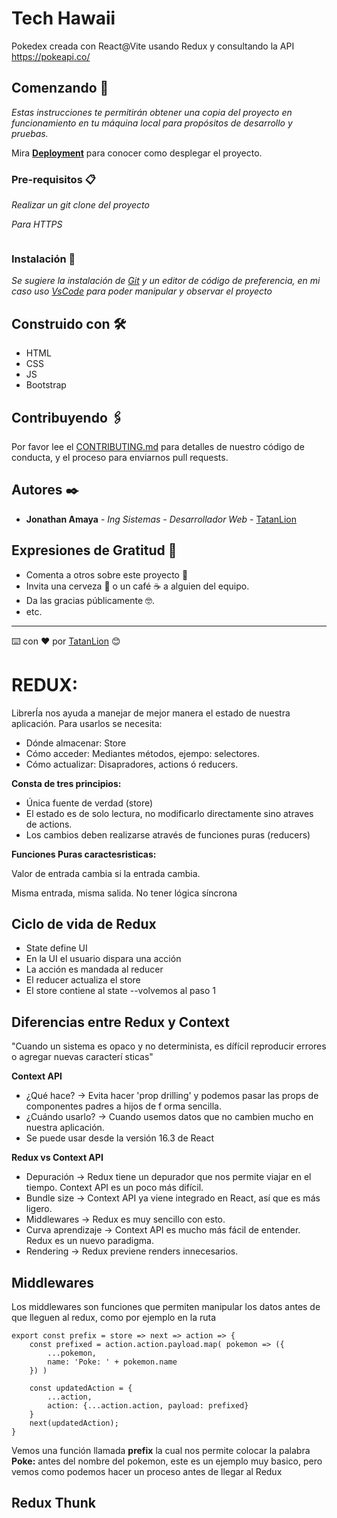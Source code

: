 # Tech Hawaii

Pokedex creada con React@Vite usando Redux y consultando la API https://pokeapi.co/

## Comenzando 🚀

_Estas instrucciones te permitirán obtener una copia del proyecto en funcionamiento en tu máquina local para propósitos de desarrollo y pruebas._

Mira **[Deployment]()** para conocer como desplegar el proyecto.


### Pre-requisitos 📋

_Realizar un git clone del proyecto_

_Para HTTPS_
```

```

### Instalación 🔧

_Se sugiere la instalación de [Git](https://git-scm.com/) y un editor de código de preferencia, en mi caso uso [VsCode](https://code.visualstudio.com/) para poder manipular y observar el proyecto_

## Construido con 🛠️


* HTML
* CSS
* JS
* Bootstrap [](https://getbootstrap.com/)

## Contribuyendo 🖇️

Por favor lee el [CONTRIBUTING.md](https://github.com/TatanLion/Platzi-Hawaii) para detalles de nuestro código de conducta, y el proceso para enviarnos pull requests.

## Autores ✒️

* **Jonathan Amaya** - *Ing Sistemas - Desarrollador Web* - [TatanLion](https://github.com/TatanLion)

## Expresiones de Gratitud 🎁

* Comenta a otros sobre este proyecto 📢
* Invita una cerveza 🍺 o un café ☕ a alguien del equipo. 
* Da las gracias públicamente 🤓.
* etc.

---
⌨️ con ❤️ por [TatanLion](https://github.com/TatanLion) 😊


# REDUX:

LibrerÍa nos ayuda a manejar de mejor manera el estado de nuestra aplicación. Para usarlos se necesita:

- Dónde almacenar: Store
- Cómo acceder: Mediantes métodos, ejempo: selectores.
- Cómo actualizar: Disapradores, actions ó reducers.

**Consta de tres principios:**

- Única fuente de verdad (store)
- El estado es de solo lectura, no modificarlo directamente sino atraves de actions.
- Los cambios deben realizarse através de funciones puras (reducers)

**Funciones Puras caractesristicas:** 

Valor de entrada cambia si la entrada cambia.

Misma entrada, misma salida.
No tener lógica síncrona


## Ciclo de vida de Redux

- State define UI
- En la UI el usuario dispara una acción
- La acción es mandada al reducer
- El reducer actualiza el store
- El store contiene al state
--volvemos al paso 1

## Diferencias entre Redux y Context

"Cuando un sistema es opaco y no determinista, es dífícil reproducir errores o agregar nuevas caracterí sticas"

**Context API**

- ¿Qué hace? -> Evita hacer 'prop drilling' y podemos pasar las props de componentes padres a hijos de f orma sencilla.
- ¿Cuándo usarlo? -> Cuando usemos datos que no cambien mucho en nuestra aplicación.
- Se puede usar desde la versión 16.3 de React

**Redux vs Context API**

- Depuración -> Redux tiene un depurador que nos permite viajar en el tiempo. Context API es un poco más difícil.
- Bundle size -> Context API ya viene integrado en React, así que es más ligero.
- Middlewares -> Redux es muy sencillo con esto.
- Curva aprendizaje -> Context API es mucho más fácil de entender. Redux es un nuevo paradigma.
- Rendering -> Redux previene renders innecesarios.

## Middlewares

Los middlewares son funciones que permiten manipular los datos antes de que lleguen al redux, como por ejemplo en la ruta

```
export const prefix = store => next => action => {
    const prefixed = action.action.payload.map( pokemon => ({
        ...pokemon,
        name: 'Poke: ' + pokemon.name
    }) )

    const updatedAction = {
        ...action,
        action: {...action.action, payload: prefixed}
    }
    next(updatedAction);
}
```

Vemos una función llamada **prefix** la cual nos permite colocar la palabra **Poke:** antes del nombre del pokemon, este es un ejemplo muy basico, pero vemos como podemos hacer un proceso antes de llegar al Redux

## Redux Thunk

